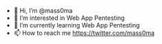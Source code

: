- 👋 Hi, I’m @mass0ma
- 👀 I’m interested in Web App Pentesting
- 🌱 I’m currently learning Web App Pentesting
- 📫 How to reach me https://twitter.com/mass0ma

<!---
mass0ma/mass0ma is a ✨ special ✨ repository because its `README.md` (this file) appears on your GitHub profile.
You can click the Preview link to take a look at your changes.
--->
